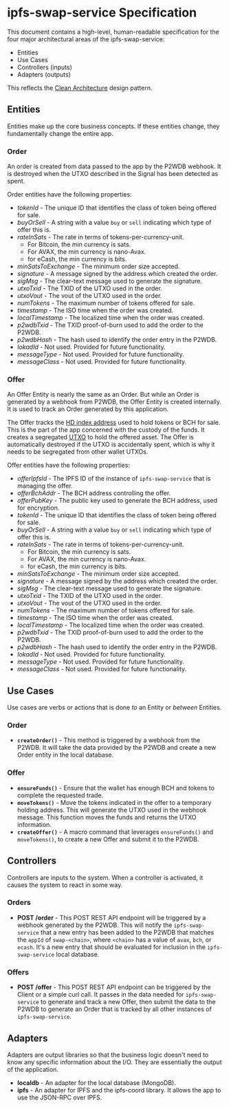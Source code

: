 # ipfs-swap-service Specification

This document contains a high-level, human-readable specification for the four major architectural areas of the ipfs-swap-service:

- Entities
- Use Cases
- Controllers (inputs)
- Adapters (outputs)

This reflects the [Clean Architecture](https://troutsblog.com/blog/clean-architecture) design pattern.

## Entities

Entities make up the core business concepts. If these entities change, they fundamentally change the entire app.

### Order

An order is created from data passed to the app by the P2WDB webhook.
It is destroyed when the UTXO described in the Signal has been detected as spent.

Order entities have the following properties:

- _tokenId_ - The unique ID that identifies the class of token being offered for sale.
- _buyOrSell_ - A string with a value `buy` or `sell` indicating which type of offer this is.
- _rateInSats_ - The rate in terms of tokens-per-currency-unit.
  - For Bitcoin, the min currency is sats.
  - For AVAX, the min currency is nano-Avax.
  - for eCash, the min currency is bits.
- _minSatsToExchange_ - The minimum order size accepted.
- _signature_ - A message signed by the address which created the order.
- _sigMsg_ - The clear-text message used to generate the signature.
- _utxoTxid_ - The TXID of the UTXO used in the order.
- _utxoVout_ - The vout of the UTXO used in the order.
- _numTokens_ - The maximum number of tokens offered for sale.
- _timestamp_ - The ISO time when the order was created.
- _localTimestamp_ - The localized time when the order was created.
- _p2wdbTxid_ - The TXID proof-of-burn used to add the order to the P2WDB.
- _p2wdbHash_ - The hash used to identify the order entry in the P2WDB.
- _lokadId_ - Not used. Provided for future functionality.
- _messageType_ - Not used. Provided for future functionality.
- _messageClass_ - Not used. Provided for future functionality.

### Offer

An Offer Entity is nearly the same as an Order. But while an Order is generated
by a webhook from P2WDB, the Offer Entity is created internally. It is used
to track an Order generated by this application.

The Offer tracks the [HD index address](https://github.com/bitcoinbook/bitcoinbook/blob/develop/ch05.asciidoc#hd-wallets-bip-32bip-44) used to hold tokens or BCH for sale. This is the part of the app concerned with the custody of the funds. It creates a segregated [UTXO](https://github.com/bitcoinbook/bitcoinbook/blob/develop/ch06.asciidoc#transaction-outputs-and-inputs) to hold the offered asset. The Offer is automatically destroyed if the UTXO is accidentally spent, which is why it needs to be segregated from other wallet UTXOs.

Offer entities have the following properties:

- _offerIpfsId_ - The IPFS ID of the instance of `ipfs-swap-service` that is managing the offer.
- _offerBchAddr_ - The BCH address controlling the offer.
- _offerPubKey_ - The public key used to generate the BCH address, used for encryption.
- _tokenId_ - The unique ID that identifies the class of token being offered for sale.
- _buyOrSell_ - A string with a value `buy` or `sell` indicating which type of offer this is.
- _rateInSats_ - The rate in terms of tokens-per-currency-unit.
  - For Bitcoin, the min currency is sats.
  - For AVAX, the min currency is nano-Avax.
  - for eCash, the min currency is bits.
- _minSatsToExchange_ - The minimum order size accepted.
- _signature_ - A message signed by the address which created the order.
- _sigMsg_ - The clear-text message used to generate the signature.
- _utxoTxid_ - The TXID of the UTXO used in the order.
- _utxoVout_ - The vout of the UTXO used in the order.
- _numTokens_ - The maximum number of tokens offered for sale.
- _timestamp_ - The ISO time when the order was created.
- _localTimestamp_ - The localized time when the order was created.
- _p2wdbTxid_ - The TXID proof-of-burn used to add the order to the P2WDB.
- _p2wdbHash_ - The hash used to identify the order entry in the P2WDB.
- _lokadId_ - Not used. Provided for future functionality.
- _messageType_ - Not used. Provided for future functionality.
- _messageClass_ - Not used. Provided for future functionality.

## Use Cases

Use cases are verbs or actions that is done _to_ an Entity or _between_ Entities.

### Order

- **`createOrder()`** - This method is triggered by a webhook from the P2WDB. It will take the data provided by the P2WDB and create a new Order entity in the local database.

### Offer

- **`ensureFunds()`** - Ensure that the wallet has enough BCH and tokens to complete the requested trade.
- **`moveTokens()`** - Move the tokens indicated in the offer to a temporary holding address. This will generate the UTXO used in the webhook message. This function moves the funds and returns the UTXO information.
- **`createOffer()`** - A macro command that leverages `ensureFunds()` and `moveTokens()`, to create a new Offer and submit it to the P2WDB.

## Controllers

Controllers are inputs to the system. When a controller is activated, it causes the system to react in some way.

### Orders

- **POST /order** - This POST REST API endpoint will be triggered by a webhook generated by the P2WDB. This will notify the `ipfs-swap-service` that a new entry has been added to the P2WDB that matches the `appId` of `swap-<chain>`, where `<chain>` has a value of `avax`, `bch`, or `ecash`. It's a new entry that should be evaluated for inclusion in the `ipfs-swap-service` local database.

### Offers

- **POST /offer** - This POST REST API endpoint can be triggered by the Client or a simple curl call. It passes in the data needed for `ipfs-swap-service` to generate and track a new Offer, then submit the data to the P2WDB to generate an Order that is tracked by all other instances of `ipfs-swap-service`.

## Adapters

Adapters are output libraries so that the business logic doesn't need to know any specific information about the I/O. They are essentially the output of the application.

- **localdb** - An adapter for the local database (MongoDB).
- **ipfs** - An adapter for IPFS and the ipfs-coord library. It allows the app to use the JSON-RPC over IPFS.
